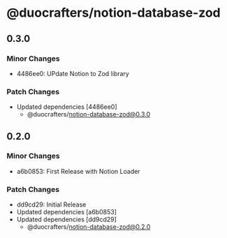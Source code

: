 # @duocrafters/notion-database-zod

## 0.3.0

### Minor Changes

- 4486ee0: UPdate Notion to Zod library

### Patch Changes

- Updated dependencies [4486ee0]
  - @duocrafters/notion-database-zod@0.3.0

## 0.2.0

### Minor Changes

- a6b0853: First Release with Notion Loader

### Patch Changes

- dd9cd29: Initial Release
- Updated dependencies [a6b0853]
- Updated dependencies [dd9cd29]
  - @duocrafters/notion-database-zod@0.2.0
